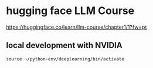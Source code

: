 # hugging face LLM Course

https://huggingface.co/learn/llm-course/chapter1/1?fw=pt

## local development with NVIDIA

```shell
source ~/python-env/deeplearning/bin/activate
```
